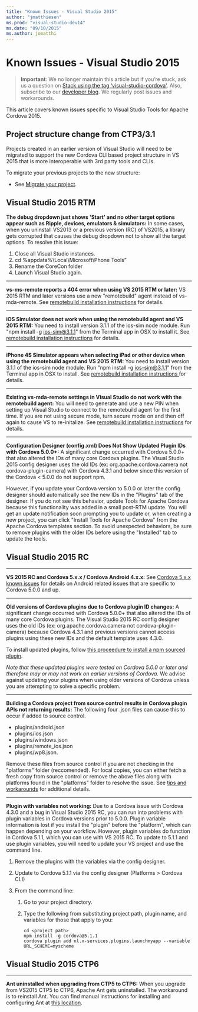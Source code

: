 ```yaml
---
title: "Known Issues - Visual Studio 2015"
author: "jmatthiesen"
ms.prod: "visual-studio-dev14"
ms.date: "09/10/2015"
ms.author: jomatthi
---
```


# <strong>Known Issues - Visual Studio 2015</strong>

> **Important**: We no longer maintain this article but if you’re stuck, ask us a question on [Stack using the tag ‘visual-studio-cordova'](http://stackoverflow.com/questions/tagged/visual-studio-cordova). Also, subscribe to our [developer blog](http://microsoft.github.io/vstacoblog/). We regularly post issues and workarounds.

This article covers known issues specific to Visual Studio Tools for Apache Cordova 2015.

## <strong>Project structure change from CTP3/3.1</strong>

Projects created in an earlier version of Visual Studio will need to be migrated to support the new Cordova CLI based project structure in VS 2015 that is more interoperable with 3rd party tools and CLIs.

To migrate your previous projects to the new structure:

* See [Migrate your project](../first-steps/migrate-to-vs2015.md).

## Visual Studio 2015 RTM
**The debug dropdown just shows 'Start' and no other target options appear such as Ripple, devices, emulators & simulators:**
In some cases, when you uninstall VS2013 or a previous version (RC) of VS2015, a library gets corrupted that causes the debug dropdown not to show all the target options. To resolve this issue:

1. Close all Visual Studio instances.
2. cd %appdata%\Local\Microsoft\Phone Tools”
3. Rename the CoreCon folder
4. Launch Visual Studio again.

----------
**vs-ms-remote reports a 404 error when using VS 2015 RTM or later:** VS 2015 RTM and later versions use a new "remotebuild" agent instead of vs-mda-remote. See [remotebuild installation instructions](http://go.microsoft.com/fwlink/?LinkID=533745) for details.

----------
**iOS Simulator does not work when using the remotebuild agent and VS 2015 RTM:** You need to install version 3.1.1 of the ios-sim node module. Run "npm install -g ios-sim@3.1.1" from the Terminal app in OSX to install it. See [remotebuild installation instructions](http://go.microsoft.com/fwlink/?LinkID=533745) for details.

----------
**iPhone 4S Simulator appears when selecting iPad or other device when using the remotebuild agent and VS 2015 RTM:** You need to install version 3.1.1 of the ios-sim node module. Run "npm install -g ios-sim@3.1.1" from the Terminal app in OSX to install. See [remotebuild installation instructions ](http://go.microsoft.com/fwlink/?LinkID=533745) for details.

----------
**Existing vs-mda-remote settings in Visual Studio do not work with the remotebuild agent:** You will need to generate and use a new PIN when setting up Visual Studio to connect to the remotebuild agent for the first time. If you are not using secure mode, turn secure mode on and then off again to cause VS to re-initalize. See [remotebuild installation instructions](http://go.microsoft.com/fwlink/?LinkID=533745) for details.

----------
**Configuration Designer (config.xml) Does Not Show Updated Plugin IDs with Cordova 5.0.0+:** A significant change occurred with Cordova 5.0.0+ that also altered the IDs of many core Cordova plugins. The Visual Studio 2015 config designer uses the old IDs (ex: org.apache.cordova.camera not cordova-plugin-camera) with Cordova 4.3.1 and below since this version of the Cordova < 5.0.0 do not support npm.

However, if you update your Cordova version to 5.0.0 or later the config designer should automatically see the new IDs in the "Plugins" tab of the designer. If you do not see this behavior, update Tools for Apache Cordova because this functionality was added in a small post-RTM update. You will get an update notification soon prompting you to update or, when creating a new project, you can click "Install Tools for Apache Cordova" from the Apache Cordova templates section. To avoid unexpected behaviors, be sure to remove plugins with the older IDs before using the "Installed" tab to update the tools.

## Visual Studio 2015 RC
----------
**VS 2015 RC and Cordova 5.x.x / Cordova Android 4.x.x:** See [Cordova 5.x.x known issues](known-issues-cordova5.md) for details on Android related issues that are specific to Cordova 5.0.0 and up.

----------
**Old versions of Cordova plugins due to Cordova plugin ID changes:** A significant change occurred with Cordova 5.0.0+ that also altered the IDs of many core Cordova plugins. The Visual Studio 2015 RC config designer uses the old IDs (ex: org.apache.cordova.camera not cordova-plugin-camera) because Cordova 4.3.1 and previous versions cannot access plugins using these new IDs and the default template uses 4.3.0.

To install updated plugins, follow [this proceedure to install a npm sourced plugin](../tips-workarounds/general-tips.md).

*Note that these updated plugins were tested on Cordova 5.0.0 or later and therefore may or may not work on earlier versions of Cordova.* We advise against updating your plugins when using older versions of Cordova unless you are attempting to solve a specific problem.

----------
**Building a Cordova project from source control results in Cordova plugin APIs not returning results:** The following four .json files can cause this to occur if added to source control.

- plugins/android.json
- plugins/ios.json
- plugins/windows.json
- plugins/remote_ios.json
- plugins/wp8.json.

Remove these files from source control if you are not checking in the "platforms" folder (reccomended). For local copies, you can either fetch a fresh copy from source control or remove the above files along with platforms found in the "platforms" folder to resolve the issue. See [tips and workarounds](../tips-workarounds/general-tips.md) for additional details.

----------
**Plugin with variables not working:** Due to a Cordova issue with Cordova 4.3.0 and a bug in Visual Studio 2015 RC, you can run into problems with plugin variables in Cordova versions prior to 5.0.0. Plugin variable information is lost if you install the "plugin" before the "platform", which can happen depending on your workflow. However, plugin variables do function in Cordova 5.1.1, which you can use with VS 2015 RC. To update to 5.1.1 and use plugin variables, you will need to update your VS project and use the command line.

 1. Remove the plugins with the variables via the config designer.

 2. Update to Cordova 5.1.1 via the config designer (Platforms > Cordova CLI)

 3. From the command line:
	 1. Go to your project directory.
	 2. Type the following from substituting project path, plugin name, and variables for those that apply to you:

	    ~~~~~~~~~~~~~~
        cd <project path>
		npm install -g cordova@5.1.1
        cordova plugin add nl.x-services.plugins.launchmyapp --variable URL_SCHEME=myscheme
	    ~~~~~~~~~~~~~~

## Visual Studio 2015 CTP6
----------
**Ant uninstalled when upgrading from CTP5 to CTP6:** When you upgrade from VS2015 CTP5 to CTP6, Apache Ant gets uninstalled. The workaround is to reinstall Ant. You can find manual instructions for installing and configuring Ant at [this location](https://msdn.microsoft.com/library/dn757054.aspx#InstallTools).
